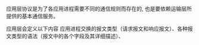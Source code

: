 应用层协议是为了各应用进程需要不同的通信规则而存在的, 也是要依赖运输层所提供的基本通信服务。

应用层会定义以下内容
应用进程交换的报文类型（请求报文和响应报文）、各种报文类型的语法（报文中的各个字段及其详细描述）、
